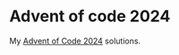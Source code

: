 # Advent of code 2024

My <a href="https://adventofcode.com/2024"> Advent of Code 2024</a> solutions.
